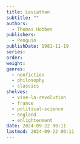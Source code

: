 ```yaml
---
title: Leviathan
subtitle: ""
authors:
  - Thomas Hobbes
publishers:
  - Penguin
publishDate: 1981-11-19
series: 
order: 
weight: 
genres:
  - nonfiction
  - philosophy
  - classics
shelves:
  - vive-la-revolution
  - france
  - political-science
  - england
  - enlightenment
date: 2024-09-22 00:11
lastmod: 2024-09-22 00:11
---
```


